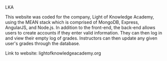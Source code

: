 LKA

This website was coded for the company, Light of Knowledge Academy, using the MEAN stack which is comprised of MongoDB, Express, AngularJS, and Node.js.
In addition to the front-end, the back-end allows users to create accounts if they enter valid information. They can then log in and view their empty log of grades.
Instructors can then update any given user's grades through the database.

Link to website: lightofknowledgeacademy.org
